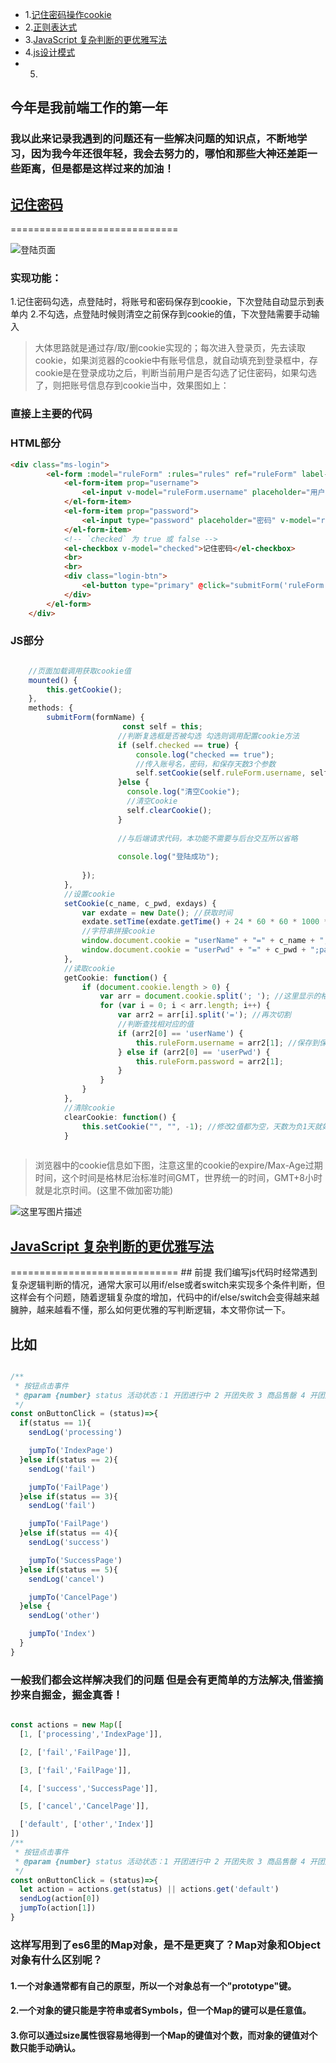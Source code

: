  <!-- https://github.com/Nealyang/PersonalBlog/issues/48 -->
 * 1.<a href="#title1" id="title1n">记住密码操作cookie</a>
 * 2.<a href="./commonality/正则表达式.md" >正则表达式</a>
 * 3.<a href="#title2" id="title2n">JavaScript 复杂判断的更优雅写法</a>
 * 4.<a href="https://github.com/Miboweixin/Only-the-Brave/tree/master/designs/src" >js设计模式</a>
 * 5.



## 今年是我前端工作的第一年

### 我以此来记录我遇到的问题还有一些解决问题的知识点，不断地学习，因为我今年还很年轻，我会去努力的，哪怕和那些大神还差距一些距离，但是都是这样过来的加油！

<h2 id="title1" ><a href="#title1n">记住密码</a></h3>
=============================

![登陆页面](https://user-gold-cdn.xitu.io/2018/1/30/161462f165cc17dc?w=443&h=335&f=png&s=12535)
### 实现功能： 
1.记住密码勾选，点登陆时，将账号和密码保存到cookie，下次登陆自动显示到表单内 
 2.不勾选，点登陆时候则清空之前保存到cookie的值，下次登陆需要手动输入 
>大体思路就是通过存/取/删cookie实现的；每次进入登录页，先去读取cookie，如果浏览器的cookie中有账号信息，就自动填充到登录框中，存cookie是在登录成功之后，判断当前用户是否勾选了记住密码，如果勾选了，则把账号信息存到cookie当中，效果图如上：
### 直接上主要的代码

###  HTML部分
```html
<div class="ms-login">
        <el-form :model="ruleForm" :rules="rules" ref="ruleForm" label-width="0px" class="demo-ruleForm">
            <el-form-item prop="username">
                <el-input v-model="ruleForm.username" placeholder="用户名"></el-input>
            </el-form-item>
            <el-form-item prop="password">
                <el-input type="password" placeholder="密码" v-model="ruleForm.password" @keyup.enter.native="submitForm('ruleForm')"></el-input>
            </el-form-item>
            <!-- `checked` 为 true 或 false -->
            <el-checkbox v-model="checked">记住密码</el-checkbox>
            <br>
            <br>
            <div class="login-btn">
                <el-button type="primary" @click="submitForm('ruleForm')">登录</el-button>
            </div>
        </el-form>
    </div>

```
###  JS部分
```js

    //页面加载调用获取cookie值
    mounted() {
        this.getCookie();
    },
    methods: {
        submitForm(formName) {
			             const self = this;
                        //判断复选框是否被勾选 勾选则调用配置cookie方法
                        if (self.checked == true) {
                            console.log("checked == true");
                            //传入账号名，密码，和保存天数3个参数
                            self.setCookie(self.ruleForm.username, self.ruleForm.password, 7);
                        }else {
                          console.log("清空Cookie");
                          //清空Cookie
                          self.clearCookie();
                        }
                        
                        //与后端请求代码，本功能不需要与后台交互所以省略
                        
                        console.log("登陆成功");
                  
                });
            },
            //设置cookie
            setCookie(c_name, c_pwd, exdays) {
                var exdate = new Date(); //获取时间
                exdate.setTime(exdate.getTime() + 24 * 60 * 60 * 1000 * exdays); //保存的天数
                //字符串拼接cookie
                window.document.cookie = "userName" + "=" + c_name + ";path=/;expires=" + exdate.toGMTString();
                window.document.cookie = "userPwd" + "=" + c_pwd + ";path=/;expires=" + exdate.toGMTString();
            },
            //读取cookie
            getCookie: function() {
                if (document.cookie.length > 0) {
                    var arr = document.cookie.split('; '); //这里显示的格式需要切割一下自己可输出看下
                    for (var i = 0; i < arr.length; i++) {
                        var arr2 = arr[i].split('='); //再次切割
                        //判断查找相对应的值
                        if (arr2[0] == 'userName') {
                            this.ruleForm.username = arr2[1]; //保存到保存数据的地方
                        } else if (arr2[0] == 'userPwd') {
                            this.ruleForm.password = arr2[1];
                        }
                    }
                }
            },
            //清除cookie
            clearCookie: function() {
                this.setCookie("", "", -1); //修改2值都为空，天数为负1天就好了
            }
    


```
> 浏览器中的cookie信息如下图，注意这里的cookie的expire/Max-Age过期时间，这个时间是格林尼治标准时间GMT，世界统一的时间，GMT+8小时就是北京时间。(这里不做加密功能)

![这里写图片描述](https://user-gold-cdn.xitu.io/2018/1/30/161462f165b73ac8?w=1649&h=283&f=png&s=47768)



<h2 id="title2" ><a href="#title2n">JavaScript 复杂判断的更优雅写法</a></h3>
=============================
## 前提
我们编写js代码时经常遇到复杂逻辑判断的情况，通常大家可以用if/else或者switch来实现多个条件判断，但这样会有个问题，随着逻辑复杂度的增加，代码中的if/else/switch会变得越来越臃肿，越来越看不懂，那么如何更优雅的写判断逻辑，本文带你试一下。

## 比如
```js

/**
 * 按钮点击事件
 * @param {number} status 活动状态：1 开团进行中 2 开团失败 3 商品售罄 4 开团成功 5 系统取消
 */
const onButtonClick = (status)=>{
  if(status == 1){
    sendLog('processing')

    jumpTo('IndexPage')
  }else if(status == 2){
    sendLog('fail')

    jumpTo('FailPage')
  }else if(status == 3){
    sendLog('fail')

    jumpTo('FailPage')
  }else if(status == 4){
    sendLog('success')

    jumpTo('SuccessPage')
  }else if(status == 5){
    sendLog('cancel')

    jumpTo('CancelPage')
  }else {
    sendLog('other')

    jumpTo('Index')
  }
}

```

### 一般我们都会这样解决我们的问题 但是会有更简单的方法解决,借鉴摘抄来自掘金，掘金真香！

```js

const actions = new Map([
  [1, ['processing','IndexPage']],

  [2, ['fail','FailPage']],

  [3, ['fail','FailPage']],

  [4, ['success','SuccessPage']],

  [5, ['cancel','CancelPage']],

  ['default', ['other','Index']]
])
/**
 * 按钮点击事件
 * @param {number} status 活动状态：1 开团进行中 2 开团失败 3 商品售罄 4 开团成功 5 系统取消
 */
const onButtonClick = (status)=>{
  let action = actions.get(status) || actions.get('default')
  sendLog(action[0])
  jumpTo(action[1])
}

```
### 这样写用到了es6里的Map对象，是不是更爽了？Map对象和Object对象有什么区别呢？

#### 1.一个对象通常都有自己的原型，所以一个对象总有一个"prototype"键。<br>
#### 2.一个对象的键只能是字符串或者Symbols，但一个Map的键可以是任意值。<br>
#### 3.你可以通过size属性很容易地得到一个Map的键值对个数，而对象的键值对个数只能手动确认。<br>
